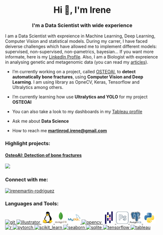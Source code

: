 <h1 align="center">Hi 👋, I'm Irene</h1>
<h3 align="center">I'm a Data Scientist with wide experience</h3>

I am a Data Scientist with expreience in Machine Learning, Deep Learning, Computer Vision and statistical models. During my carrer, I have faced deiverse challenges which have allowed me to implement different models: supervised, non-supervised, non-pametrics, bayesian... If you want more informate, here is my [LinkedIn Profile](https://www.linkedin.com/in/irenemartin-rodriguez/). Also, I am a Biologist with expreience in analysing genetic and metagenomic data (you can read my [articles](https://www.researchgate.net/profile/Irene-Martin-Rodriguez)).

- I’m currently working on a project, called [OSTEOAI](https://github.com/irene-martin-rod/OsteoAI), to **detect automatically bone fractures**, using **Computer Vision and Deep Learning**. I am using library as OpneCV, Keras, Tensorflow and Ultralytics among others. 

- I’m currently learning how use **Ultralytics and YOLO** for my project **OSTEOAI**

- You can also take a look to my dashboards in my [Tableau profile](https://public.tableau.com/app/profile/irene.mart.n.rodr.guez/vizzes)
  
- Ask me about **Data Science**

- How to reach me **martinrod.irene@gmail.com**

<h3 align="left">Highlight projects:</h3>
<h4 align="left">
  <a href="https://github.com/irene-martin-rod/OsteoAI">OsteoAI: Detection of bone fractures</a>
</h4>
<p align="left">
  <img src="https://drive.google.com/uc?export=view&id=1gEkoFxGvcTeae4I8cZzud4fjQQAvvWl_" width="45%" />
</p>

<h3 align="left">Connect with me:</h3>
<p align="left">
<a href="https://linkedin.com/in/irenemartin-rodriguez" target="blank"><img align="center" src="https://raw.githubusercontent.com/rahuldkjain/github-profile-readme-generator/master/src/images/icons/Social/linked-in-alt.svg" alt="irenemartin-rodriguez" height="30" width="40" /></a>
</p>

<h3 align="left">Languages and Tools:</h3>
<p align="left">
  <a href="https://git-scm.com/" target="_blank" rel="noreferrer">
    <img src="https://www.vectorlogo.zone/logos/git-scm/git-scm-icon.svg" alt="git" width="40" height="40"/>
  </a>
  <a href="https://www.adobe.com/in/products/illustrator.html" target="_blank" rel="noreferrer">
    <img src="https://www.vectorlogo.zone/logos/adobe_illustrator/adobe_illustrator-icon.svg" alt="illustrator" width="40" height="40"/>
  </a>
  <a href="https://www.linux.org/" target="_blank" rel="noreferrer">
    <img src="https://raw.githubusercontent.com/devicons/devicon/master/icons/linux/linux-original.svg" alt="linux" width="40" height="40"/>
  </a>
  <a href="https://www.mongodb.com/" target="_blank" rel="noreferrer">
    <img src="https://raw.githubusercontent.com/devicons/devicon/master/icons/mongodb/mongodb-original-wordmark.svg" alt="mongodb" width="40" height="40"/>
  </a>
  <a href="https://www.mysql.com/" target="_blank" rel="noreferrer">
    <img src="https://raw.githubusercontent.com/devicons/devicon/master/icons/mysql/mysql-original-wordmark.svg" alt="mysql" width="40" height="40"/>
  </a>
  <a href="https://opencv.org/" target="_blank" rel="noreferrer">
    <img src="https://www.vectorlogo.zone/logos/opencv/opencv-icon.svg" alt="opencv" width="40" height="40"/>
  </a>
  <a href="https://pandas.pydata.org/" target="_blank" rel="noreferrer">
    <img src="https://raw.githubusercontent.com/devicons/devicon/2ae2a900d2f041da66e950e4d48052658d850630/icons/pandas/pandas-original.svg" alt="pandas" width="40" height="40"/>
  </a>
  <a href="https://www.photoshop.com/en" target="_blank" rel="noreferrer">
    <img src="https://raw.githubusercontent.com/devicons/devicon/master/icons/photoshop/photoshop-line.svg" alt="photoshop" width="40" height="40"/>
  </a>
  <a href="https://www.postgresql.org" target="_blank" rel="noreferrer">
    <img src="https://raw.githubusercontent.com/devicons/devicon/master/icons/postgresql/postgresql-original-wordmark.svg" alt="postgresql" width="40" height="40"/>
  </a>
  <a href="https://www.python.org" target="_blank" rel="noreferrer">
    <img src="https://raw.githubusercontent.com/devicons/devicon/master/icons/python/python-original.svg" alt="python" width="40" height="40"/>
  </a>
  <a href="https://www.r-project.org/" target="_blank" rel="noreferrer">
    <img src="https://www.r-project.org/logo/Rlogo.png" alt="r" width="40" height="40"/>
  </a>
  <a href="https://pytorch.org/" target="_blank" rel="noreferrer">
    <img src="https://www.vectorlogo.zone/logos/pytorch/pytorch-icon.svg" alt="pytorch" width="40" height="40"/>
  </a>
  <a href="https://scikit-learn.org/" target="_blank" rel="noreferrer">
    <img src="https://upload.wikimedia.org/wikipedia/commons/0/05/Scikit_learn_logo_small.svg" alt="scikit_learn" width="40" height="40"/>
  </a>
  <a href="https://seaborn.pydata.org/" target="_blank" rel="noreferrer">
    <img src="https://seaborn.pydata.org/_images/logo-mark-lightbg.svg" alt="seaborn" width="40" height="40"/>
  </a>
  <a href="https://www.sqlite.org/" target="_blank" rel="noreferrer">
    <img src="https://www.vectorlogo.zone/logos/sqlite/sqlite-icon.svg" alt="sqlite" width="40" height="40"/>
  </a>
  <a href="https://www.tensorflow.org" target="_blank" rel="noreferrer">
    <img src="https://www.vectorlogo.zone/logos/tensorflow/tensorflow-icon.svg" alt="tensorflow" width="40" height="40"/>
  </a>
  <a href="https://www.tableau.com/" target="_blank" rel="noreferrer">
    <img src="https://github.com/gilbarbara/logos/blob/main/logos/tableau-icon.svg" alt="tableau" width="40" height="40"/>
  </a>
</p>
